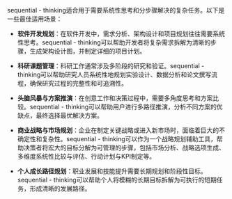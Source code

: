 sequential - thinking适合用于需要系统性思考和分步骤解决的复杂任务。以下是一些最佳适用场景：

- **软件开发规划**：在软件开发中，需求分析、架构设计和项目规划往往需要系统性思考。sequential - thinking可以帮助开发者将复杂需求拆解为清晰的步骤，生成架构设计图，并制定详细的项目计划。

- **科研课题管理**：科研工作通常涉及多阶段的研究和验证。sequential - thinking可以帮助研究人员系统性地规划实验设计、数据分析和论文撰写流程，确保研究过程的完整性和可追溯性。

- **头脑风暴与方案推演**：在创意工作和决策过程中，需要多角度思考和方案比较。sequential - thinking可以帮助用户进行多路径推演，分析不同方案的优缺点，最终选择最优解决方案。

- **商业战略与市场规划**：企业在制定关键战略或进入新市场时，面临着巨大的不确定性和复杂性。sequential - thinking可以作为一个战略规划辅助工具，帮助决策者将宏大的目标分解为可管理的步骤，包括市场分析、战略选项生成、多维度系统性比较与评估、行动计划与KPI制定等。

- **个人成长路径规划**：职业发展和技能提升需要长期规划和阶段性目标。sequential - thinking可以帮助个人将模糊的长期目标拆解为可执行的短期任务，形成清晰的发展路径。